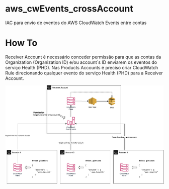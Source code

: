 # aws_cwEvents_crossAccount
IAC para envio de eventos do AWS CloudWatch Events entre contas

# How To
Receiver Account é necessário conceder permissão para que as contas da Organization (Organization ID) e/ou account´s ID enviarem os eventos do serviço Health (PHD).
Nas Products Accounts é preciso criar CloudWatch Rule direcionando qualquer evento do serviço Health (PHD) para a Receiver Account.

![Diagrama](/images/CwEventsCrossAccount.png)
